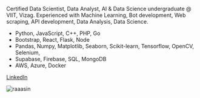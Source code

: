 Certified Data Scientist, Data Analyst, AI & Data Science undergraduate @ VIIT, Vizag. Experienced with Machine Learning, Bot development, Web scraping, API development, Data Analysis, Data Science. 

- Python, JavaScript, C++, PHP, Go
- Bootstrap, React, Flask, Node
- Pandas, Numpy, Matplotlib, Seaborn, Scikit-learn, Tensorflow, OpenCV, Selenium,
- Supabase, Firebase, SQL, MongoDB
- AWS, Azure, Docker

[LinkedIn](https://www.linkedin.com/in/raaasin/)
<p align="left">  <img src="https://komarev.com/ghpvc/?username=raaasin&label=Profile%20views&color=0e75b6&style=flat" alt="raaasin" /> </p>


